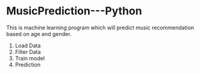 # MusicPrediction---Python

This is machine learning program which will predict music recommendation based on age and gender.
1. Load Data
2. Filter Data
3. Train model
4. Prediction
